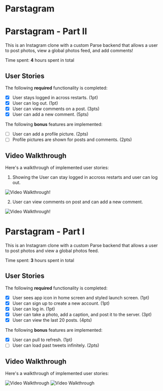 # Parstagram
# Parstagram - Part II

This is an Instagram clone with a custom Parse backend that allows a user to post photos, view a global photos feed, and add comments!

Time spent: **4** hours spent in total

## User Stories

The following **required** functionality is completed:

- [x] User stays logged in across restarts. (1pt)
- [x] User can log out. (1pt)
- [x] User can view comments on a post. (3pts)
- [x] User can add a new comment. (5pts)

The following **bonus** features are implemented:

- [ ] User can add a profile picture. (2pts)
- [ ] Profile pictures are shown for posts and comments. (2pts)

## Video Walkthrough

Here's a walkthrough of implemented user stories:

1. Showing the User can stay logged in accross restarts and user can log out.

<img src='https://i.imgur.com/YUIvPCX.gif' title='Video Walkthrough' width='' alt='Video Walkthrough' />!

2. User can view comments on post and can add a new comment.

<img src='https://i.imgur.com/XAUlcwa.gif' title='Video Walkthrough' width='' alt='Video Walkthrough' />!


# Parstagram - Part I

This is an Instagram clone with a custom Parse backend that allows a user to post photos and view a global photos feed.

Time spent: **3** hours spent in total

## User Stories

The following **required** functionality is completed:

- [x] User sees app icon in home screen and styled launch screen. (1pt)
- [x] User can sign up to create a new account. (1pt)
- [x] User can log in. (1pt)
- [x] User can take a photo, add a caption, and post it to the server. (3pt)
- [x] User can view the last 20 posts. (4pts)

The following **bonus** features are implemented:

- [x] User can pull to refresh. (1pt)
- [ ] User can load past tweets infinitely. (2pts)

## Video Walkthrough

Here's a walkthrough of implemented user stories:

<img src='https://i.imgur.com/fHncmBW.gif' title='Video Walkthrough' width='' alt='Video Walkthrough' />

<img src='https://i.imgur.com/V41LMdB.gif' title='Video Walkthrough' width='' alt='Video Walkthrough' />
